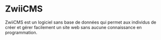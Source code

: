 ZwiiCMS
=======

ZwiiCMS est un logiciel sans base de données qui permet aux individus de créer et gérer facilement un site web sans aucune connaissance en programmation.
